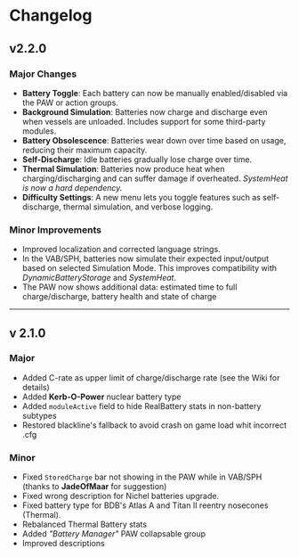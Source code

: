 # Changelog

## v2.2.0

### Major Changes

- **Battery Toggle**: Each battery can now be manually enabled/disabled via the PAW or action groups.
- **Background Simulation**: Batteries now charge and discharge even when vessels are unloaded. Includes support for some third-party modules.
- **Battery Obsolescence**: Batteries wear down over time based on usage, reducing their maximum capacity.
- **Self-Discharge**: Idle batteries gradually lose charge over time.
- **Thermal Simulation**: Batteries now produce heat when charging/discharging and can suffer damage if overheated. *SystemHeat is now a hard dependency.*
- **Difficulty Settings**: A new menu lets you toggle features such as self-discharge, thermal simulation, and verbose logging.

### Minor Improvements

- Improved localization and corrected language strings.
- In the VAB/SPH, batteries now simulate their expected input/output based on selected Simulation Mode. This improves compatibility with *DynamicBatteryStorage* and *SystemHeat*.
- The PAW now shows additional data: estimated time to full charge/discharge, battery health and state of charge


---

## v 2.1.0

### Major
- Added C-rate as upper limit of charge/discharge rate (see the Wiki for details)
- Added **Kerb-O-Power** nuclear battery type
- Added `moduleActive` field to hide RealBattery stats in non-battery subtypes
- Restored blackline's fallback to avoid crash on game load whit incorrect .cfg

### Minor
- Fixed `StoredCharge` bar not showing in the PAW while in VAB/SPH (thanks to **JadeOfMaar** for suggestion)
- Fixed wrong description for Nichel batteries upgrade.
- Fixed battery type for BDB's Atlas A and Titan II reentry nosecones (Thermal).
- Rebalanced Thermal Battery stats
- Added _"Battery Manager"_ PAW collapsable group
- Improved descriptions